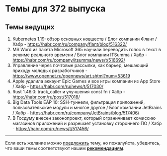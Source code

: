 # Темы для 372 выпуска

## Темы ведущих

1. Kubernetes 1.19: обзор основных новшеств / Блог компании Флант / Хабр - https://habr.com/ru/company/flant/blog/516322/
1. MS Word из пакета Microsoft 365 научили переводить голос в текст в режиме реального времени / Блог компании ITSumma / Хабр - https://habr.com/ru/company/itsumma/news/t/516692/
1. Управление через почтовые рассылки, как барьер, мешающий приходу молодых разработчиков - https://www.opennet.ru/opennews/art.shtml?num=53619
1. Apple удалила аккаунт Epic Games и все игры компании из App Store / Хабр - https://habr.com/ru/news/t/517030/
1. Rust 1.46.0: track_caller и улучшения const fn / Хабр - https://habr.com/ru/post/517018/
1. Big Data Tools EAP 10: SSH-туннели, фильтрация приложений, пользовательские модули и многое другое / Блог компании JetBrains / Хабр - https://habr.com/ru/company/JetBrains/blog/517406/
1. В Госдуму внесен законопроект, который ограничивает комиссию магазинов приложений и разрешает установку стороннего ПО / Хабр - https://habr.com/ru/news/t/517456/

---

Если есть желание можно [предложить](themes_from_listeners.md) тему, но пожалуйста, убедитесь, что ваши темы соответствуют нашим **[рекомендациям](Recommendations_for_the_proposed_topics.md)**.
